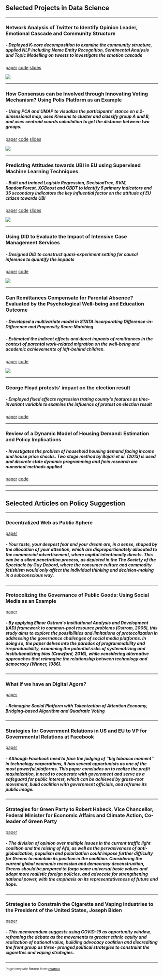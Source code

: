 ## Selected Projects in Data Science

---

### Network Analysis of Twitter to Identify Opinion Leader, Emotional Cascade and Community Structure

##### - Deployed K-core decomposition to examine the community structure, applied NLP including Name Entity Recognition, Sentimental Analysis and Topic Modelling on tweets to investigate the emotion cascade

[paper](/pdf/hkna_paper.pdf)
[code](https://github.com/Oliz888/hk2019protest_network_analysis/blob/main/2_Network_graph.ipynb)
[slides](/slides/How%20Revolution%20Spreads%20and%20Evolves%20on%20social%20media.pdf)

<img src="images/emotion_cascade.png?raw=true"/>

---

### How Consensus can be Involved through Innovating Voting Mechanism? Using Polis Platform as an Example

##### - Using PCA and UMAP to visualize the participants’ stance on a 2-dimensional map, uses Kmeans to cluster and classify group A and B, and uses centroid coords calculation to get the distance between two groups.


[paper](/pdf/Consensus%20Detection%20in%20Innovating%20voting%20process.pdf)
[code](https://github.com/Oliz888/Voting_Consensus_Detection/blob/main/voting_and_consensus.ipynb)
[slides](/slides/voting%20consensus%20slides.pdf)

<img src="images/umap_pca.png?raw=true"/>

---

### Predicting Attitudes towards UBI in EU using Supervised Machine Learning Techniques

##### - Built and trained Logistic Regression, DecisionTree, SVM, RandomForest, XGBoost and GBDT to identify 5 primary indicators and 35 secondary indicators the key influential factor on the attitude of EU citizen towards UBI

[paper](/pdf/UBI_paper.pdf)
[code](https://github.com/Oliz888/Predicting_UBI_Machine_Learning/blob/main/machine_learning.ipynb)
[slides](/slides/UBI_slides.pdf)

<img src="images/UBI.png?raw=true"/>

---

### Using DID to Evaluate the Impact of Intensive Case Management Services 

##### - Designed DID to construct quasi-experiment setting for causal inference to quantify the impacts

[paper](/pdf/DID_paper.pdf)
[code](https://github.com/Oliz888/Economics_and_Statistics/blob/main/Final%20Project_sz614.Rmd)

<img src="images/DID.png?raw=true"/>

---

### Can Remittances Compensate for Parental Absence? Evaluated by the Psychological Well-being and Education Outcome 

##### - Developed a multivariate model in STATA incorporating Difference-in-Difference and Propensity Score Matching
##### - Estimated the indirect effects and direct impacts of remittances in the context of parental work-related migration on the well-being and academic achievements of left-behind children.

[paper](/pdf/remmittance_paper.pdf)
[code](https://github.com/Oliz888/Economics_and_Statistics/blob/main/DT%20final%20dradt.Rmd)


<img src="images/remmittance.png?raw=true"/>

---

### George Floyd protests' impact on the election result

##### - Employed fixed effects regression trating county's features as time-invariant variable to examine the influence of protest on election result

[paper](/pdf/Georeg%20Floyd%20paper.pdf)
[code](https://github.com/Oliz888/Economics_and_Statistics/blob/main/DT%20final%20dradt.Rmd)

---

### Review of a Dynamic Model of Housing Demand: Estimation and Policy Implications

##### - Investigates the problem of household housing demand facing income and house price shocks. Two stage method by Bajari et al. (2013) is used and discrete state dynamic programming and fmin research are numerical methods applied

[paper](/pdf/Dynamic%20Model%20of%20Housing%20Demand.pdf)
[code](https://github.com/Oliz888/Economics_and_Statistics/tree/main/code_numerical)

---
---

## Selected Articles on Policy Suggestion

---

### Decentralized Web as Public Sphere

[paper](/pdf/Decentralized%20Web%20as%20a%20Public%20Sphere.pdf)

##### - Your taste, your deepest fear and your dream are, in a sense, shaped by the allocation of your attention, which are disproportionately allocated to the commercial advertisement, where capital intentionally directs. This can be a silent penetration process, as depicted in the The Society of the Spectacle by Guy Debord, where the consumer culture and commodity fetishism would only affect the individual thinking and decision-making in a subconscious way.

---

### Protocolizing the Governance of Public Goods: Using Social Media as an Example

[paper](/pdf/Protocolizing%20the%20Governance%20of%20Public%20Goods.pdf)

##### - By applying Elinor Ostrom's Institutional Analysis and Development (IAD) framework to common-pool resource problems (Ostrom, 2005), this study aims to explore the possibilities and limitations of protocolization in addressing the governance challenges of social media platforms. In doing so, the paper delves into the paradox of programmability and irreproducibility, examining the potential risks of systematizing and institutionalizing bias (Crawford, 2016), while considering alternative approaches that reimagine the relationship between technology and democracy (Winner, 1986).


---

### What if we have an Digital Agora? 

[paper](https://oliz0808eth.substack.com/p/what-if-we-have-an-digital-agora)

##### - Reimagine Social Platform with Tokenization of Attention Economy, Bridging-based Algorithm and Quadratic Voting

---

### Strategies for Government Relations in US and EU to VP for Governmental Relations at Facebook

[paper](/pdf/Strategies%20for%20Government%20Relations%20in%20US%20and%20EU.pdf)

##### - Although Facebook need to face the judging of “big tobacco moment” in technology corporations, it has several opportunists as one of the most powerful platforms. This paper concludes on to realize the profit maximization, it need to cooperate with government and serve as a safeguard for public interest, which can be achieved by grass-root movement, build coalition with government officials, and reframe its public image.

---

### Strategies for Green Party to Robert Habeck, Vice Chancellor, Federal Minister for Economic Affairs and Climate Action, Co-leader of Green Party

[paper](/pdf/Strategies%20for%20Green%20Party.pdf)

##### - The division of opinion over multiple issues in the current traffic light coalition and the raising of Afd, as well as the pervasiveness of anti-globalization, populism and polarization could impose further difficulty for Greens to maintain its position in the coalition. Considering the current global economic recession and democracy deconstruction, Greens should be prepared to forgo some universal basic values and adopt more realistic foreign policies, and advocate for strengthening national power, with the emphasis on its representativeness of future and hope.
--- 

### Strategies to Constrain the Cigarette and Vaping Industries to the President of the United States, Joseph Biden

[paper](/pdf/Strategies%20to%20Constrain%20the%20Cigarette%20and%20Vaping%20Industries.pdf)

##### - This memorandum suggests using COVID-19 as opportunity window, reframing the debate as the movements to greater ethnic equity and realization of national value, building advocacy coalition and discrediting the front group as three- pronged political strategies to constraint the cigarettes and vaping strategies.

---
<p style="font-size:11px">Page template forked from <a href="https://github.com/evanca/quick-portfolio">evanca</a></p>
<!-- Remove above link if you don't want to attibute -->
